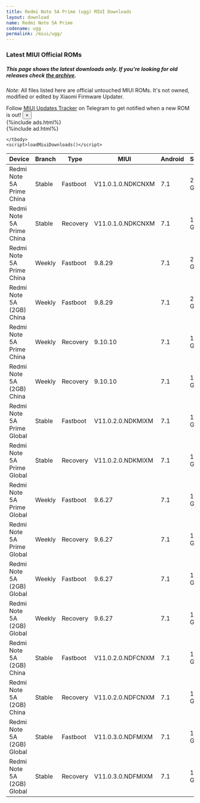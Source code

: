 ```yaml
---
title: Redmi Note 5A Prime (ugg) MIUI Downloads
layout: download
name: Redmi Note 5A Prime
codename: ugg
permalink: /miui/ugg/
---
```

### Latest MIUI Official ROMs
##### This page shows the latest downloads only. If you're looking for old releases check [the archive](/archive/miui/ugg/).
*Note*: All files listed here are official untouched MIUI ROMs. It's not owned, modified or edited by Xiaomi Firmware Updater.

<div class="alert alert-primary alert-dismissible fade show" role="alert">
    Follow <a href="https://t.me/MIUIUpdatesTracker" class="alert-link">MIUI Updates Tracker</a> on Telegram to get notified when a new ROM is out!
    <button type="button" class="close" data-dismiss="alert" aria-label="Close">
        <span aria-hidden="true">&times;</span>
    </button>
</div>
{%include ads.html%}
<div class="table-responsive-md" id="table-wrapper">
{%include ad.html%}
<table id="miui" class="display dt-responsive compact table table-striped table-hover table-sm">
    <thead class="thead-dark">
        <tr>
            <th data-ref="device">Device</th>
            <th data-ref="branch">Branch</th>
            <th data-ref="type">Type</th>
            <th data-ref="miui">MIUI</th>
            <th data-ref="android">Android</th>
            <th data-ref="size">Size</th>
            <th data-ref="size">Date</th>
            <th data-ref="link">Link</th>
        </tr>
    </thead>
    <tbody>
    <tr><td>Redmi Note 5A Prime China</td><td>Stable</td><td>Fastboot</td><td>V11.0.1.0.NDKCNXM</td><td>7.1</td><td>2.0 GB</td><td>2019-11-05</td><td><a href="/miui/ugg/stable/V11.0.1.0.NDKCNXM/">Download</a></td></tr>
<tr><td>Redmi Note 5A Prime China</td><td>Stable</td><td>Recovery</td><td>V11.0.1.0.NDKCNXM</td><td>7.1</td><td>1.7 GB</td><td>2019-11-05</td><td><a href="/miui/ugg/stable/V11.0.1.0.NDKCNXM/">Download</a></td></tr>
<tr><td>Redmi Note 5A Prime China</td><td>Weekly</td><td>Fastboot</td><td>9.8.29</td><td>7.1</td><td>2.1 GB</td><td>2019-08-29</td><td><a href="/miui/ugg/weekly/9.8.29/">Download</a></td></tr>
<tr><td>Redmi Note 5A (2GB) China</td><td>Weekly</td><td>Fastboot</td><td>9.8.29</td><td>7.1</td><td>2.1 GB</td><td>2019-08-29</td><td><a href="/miui/ugglite/weekly/9.8.29/">Download</a></td></tr>
<tr><td>Redmi Note 5A Prime China</td><td>Weekly</td><td>Recovery</td><td>9.10.10</td><td>7.1</td><td>1.5 GB</td><td>2019-10-10</td><td><a href="/miui/ugg/weekly/9.10.10/">Download</a></td></tr>
<tr><td>Redmi Note 5A (2GB) China</td><td>Weekly</td><td>Recovery</td><td>9.10.10</td><td>7.1</td><td>1.6 GB</td><td>2019-10-10</td><td><a href="/miui/ugglite/weekly/9.10.10/">Download</a></td></tr>
<tr><td>Redmi Note 5A Prime Global</td><td>Stable</td><td>Fastboot</td><td>V11.0.2.0.NDKMIXM</td><td>7.1</td><td>1.9 GB</td><td>2019-11-12</td><td><a href="/miui/ugg/stable/V11.0.2.0.NDKMIXM/">Download</a></td></tr>
<tr><td>Redmi Note 5A Prime Global</td><td>Stable</td><td>Recovery</td><td>V11.0.2.0.NDKMIXM</td><td>7.1</td><td>1.7 GB</td><td>2019-11-12</td><td><a href="/miui/ugg/stable/V11.0.2.0.NDKMIXM/">Download</a></td></tr>
<tr><td>Redmi Note 5A Prime Global</td><td>Weekly</td><td>Fastboot</td><td>9.6.27</td><td>7.1</td><td>1.9 GB</td><td>2019-06-28</td><td><a href="/miui/ugg/weekly/9.6.27/">Download</a></td></tr>
<tr><td>Redmi Note 5A Prime Global</td><td>Weekly</td><td>Recovery</td><td>9.6.27</td><td>7.1</td><td>1.7 GB</td><td>2019-06-28</td><td><a href="/miui/ugg/weekly/9.6.27/">Download</a></td></tr>
<tr><td>Redmi Note 5A (2GB) Global</td><td>Weekly</td><td>Fastboot</td><td>9.6.27</td><td>7.1</td><td>1.9 GB</td><td>2019-06-28</td><td><a href="/miui/ugglite/weekly/9.6.27/">Download</a></td></tr>
<tr><td>Redmi Note 5A (2GB) Global</td><td>Weekly</td><td>Recovery</td><td>9.6.27</td><td>7.1</td><td>1.7 GB</td><td>2019-06-28</td><td><a href="/miui/ugglite/weekly/9.6.27/">Download</a></td></tr>
<tr><td>Redmi Note 5A (2GB) China</td><td>Stable</td><td>Fastboot</td><td>V11.0.2.0.NDFCNXM</td><td>7.1</td><td>1.9 GB</td><td>2019-11-05</td><td><a href="/miui/ugglite/stable/V11.0.2.0.NDFCNXM/">Download</a></td></tr>
<tr><td>Redmi Note 5A (2GB) China</td><td>Stable</td><td>Recovery</td><td>V11.0.2.0.NDFCNXM</td><td>7.1</td><td>1.7 GB</td><td>2019-11-05</td><td><a href="/miui/ugglite/stable/V11.0.2.0.NDFCNXM/">Download</a></td></tr>
<tr><td>Redmi Note 5A (2GB) Global</td><td>Stable</td><td>Fastboot</td><td>V11.0.3.0.NDFMIXM</td><td>7.1</td><td>1.9 GB</td><td>2019-11-12</td><td><a href="/miui/ugglite/stable/V11.0.3.0.NDFMIXM/">Download</a></td></tr>
<tr><td>Redmi Note 5A (2GB) Global</td><td>Stable</td><td>Recovery</td><td>V11.0.3.0.NDFMIXM</td><td>7.1</td><td>1.7 GB</td><td>2019-11-12</td><td><a href="/miui/ugglite/stable/V11.0.3.0.NDFMIXM/">Download</a></td></tr>

    </tbody>
    <script>loadMiuiDownloads()</script>
</table>
</div>
